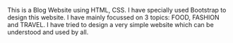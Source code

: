 This is a Blog Website using HTML, CSS.
I have specially used Bootstrap to design this website. 
I have mainly focussed on 3 topics: FOOD, FASHION and TRAVEL.
I have tried to design a very simple website which can be understood and used by all. 
